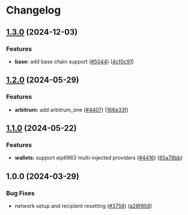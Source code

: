 # Changelog

## [1.3.0](https://github.com/cowprotocol/cowswap/compare/ens-v1.2.0...ens-v1.3.0) (2024-12-03)


### Features

* **base:** add base chain support ([#5044](https://github.com/cowprotocol/cowswap/issues/5044)) ([4cf0c91](https://github.com/cowprotocol/cowswap/commit/4cf0c91a300d6fcdc026364e74c45e5b2f729f2b))

## [1.2.0](https://github.com/cowprotocol/cowswap/compare/ens-v1.1.0...ens-v1.2.0) (2024-05-29)


### Features

* **arbitrum:** add arbitrum_one ([#4407](https://github.com/cowprotocol/cowswap/issues/4407)) ([166e33f](https://github.com/cowprotocol/cowswap/commit/166e33f3c494972738b154cf844584dd78e12c7d))

## [1.1.0](https://github.com/cowprotocol/cowswap/compare/ens-v1.0.0...ens-v1.1.0) (2024-05-22)


### Features

* **wallets:** support eip6963 multi-injected providers ([#4416](https://github.com/cowprotocol/cowswap/issues/4416)) ([85a78bb](https://github.com/cowprotocol/cowswap/commit/85a78bbfe9b0a8fe5428b25aba0b38944b10987d))

## 1.0.0 (2024-03-29)


### Bug Fixes

* network setup and recipient resetting ([#3758](https://github.com/cowprotocol/cowswap/issues/3758)) ([a28f858](https://github.com/cowprotocol/cowswap/commit/a28f858b9915e50d847ad71d7e041c4ba07d9afd))
